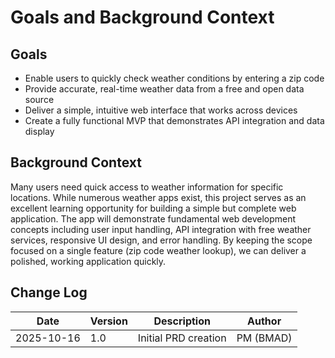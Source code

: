 # Goals and Background Context

## Goals

- Enable users to quickly check weather conditions by entering a zip code
- Provide accurate, real-time weather data from a free and open data source
- Deliver a simple, intuitive web interface that works across devices
- Create a fully functional MVP that demonstrates API integration and data display

## Background Context

Many users need quick access to weather information for specific locations. While numerous weather apps exist, this project serves as an excellent learning opportunity for building a simple but complete web application. The app will demonstrate fundamental web development concepts including user input handling, API integration with free weather services, responsive UI design, and error handling. By keeping the scope focused on a single feature (zip code weather lookup), we can deliver a polished, working application quickly.

## Change Log

| Date | Version | Description | Author |
|------|---------|-------------|--------|
| 2025-10-16 | 1.0 | Initial PRD creation | PM (BMAD) |
